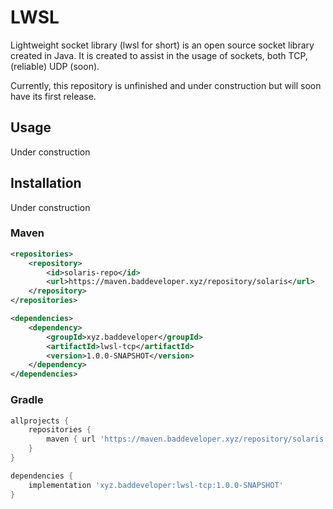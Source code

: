 # LWSL
Lightweight socket library (lwsl for short) is an open source socket library created in Java.
It is created to assist in the usage of sockets, both TCP, (reliable) UDP (soon).

Currently, this repository is unfinished and under construction but will soon have its first release.

## Usage
Under construction

## Installation
Under construction

### Maven

```xml
<repositories>
    <repository>
        <id>solaris-repo</id>
        <url>https://maven.baddeveloper.xyz/repository/solaris</url>
    </repository>
</repositories>
```

```xml
<dependencies>
    <dependency>
        <groupId>xyz.baddeveloper</groupId>
        <artifactId>lwsl-tcp</artifactId>
        <version>1.0.0-SNAPSHOT</version>
    </dependency>
</dependencies>
```

### Gradle

```gradle
allprojects {
    repositories {
        maven { url 'https://maven.baddeveloper.xyz/repository/solaris' }
    }
}
```

```gradle
dependencies {
    implementation 'xyz.baddeveloper:lwsl-tcp:1.0.0-SNAPSHOT'
}
```